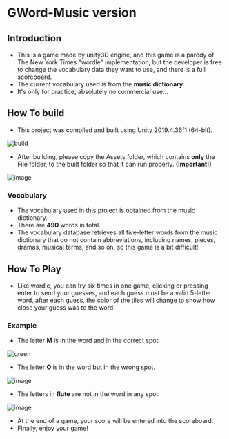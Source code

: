# GWord-Music version

## Introduction

- This is a game made by unity3D engine, and this game is a parody of The New York Times "wordle" implementation, but the developer is free to change the vocabulary data they want to use, and there is a full scoreboard.
- The current vocabulary used is from the **music dictionary**.
- It's only for practice, absolutely no commercial use...

## How To build

- This project was compiled and built using Unity 2019.4.36f1 (64-bit).

![build](https://user-images.githubusercontent.com/61999268/190686085-bb66f1b0-64c0-407d-b0c0-0a1586266ac6.png)

- After building, please copy the Assets folder, which contains **only** the File folder, to the built folder so that it can run properly. **(Important!)**

![image](https://user-images.githubusercontent.com/61999268/190686795-3ff23c15-87f2-40ea-b06f-3bcf9854160c.png)

### Vocabulary

- The vocabulary used in this project is obtained from the music dictionary.
- There are **490** words in total.
- The vocabulary database retrieves all five-letter words from the music dictionary that do not contain abbreviations, including names, pieces, dramas, musical terms, and so on, so this game is a bit difficult!

## How To Play

- Like wordle, you can try six times in one game, clicking or pressing enter to send your guesses, and each guess must be a valid 5-letter word, after each guess, the color of the tiles will change to show how close your guess was to the word.

### Example

- The letter **M** is in the word and in the correct spot.

![green](https://user-images.githubusercontent.com/61999268/190683847-f68cb681-55bd-44d5-b8f0-78e55d272cfd.PNG)

- The letter **O** is in the word but in the wrong spot.

![image](https://user-images.githubusercontent.com/61999268/190684314-9f3e8320-04f7-4183-a363-6bb5de40f42e.png)

- The letters in **flute** are not in the word in any spot.

![image](https://user-images.githubusercontent.com/61999268/190684677-0163ee97-368a-429c-b426-f4714a71ed72.png)

- At the end of a game, your score will be entered into the scoreboard.
- Finally, enjoy your game!